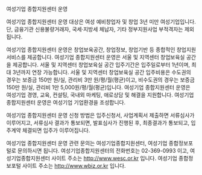 여성기업 종합지원센터 운영


여성기업 종합지원센터 운영 대상은 여성 예비창업자 및 창업 3년 미만 여성기업입니다. 단, 금융기관 신용불량거래자, 국세·지방세 체납자, 기타 정부지원사업 부적격자는 제외됩니다.


여성기업 종합지원센터 운영은 창업보육공간, 창업정보, 창업기반 등 종합적인 창업지원서비스를 제공합니다.
여성기업 종합지원센터 운영은 서울 및 지역센터 창업보육실 공간을 제공합니다. 서울 및 지역센터 창업보육실 공간 입주기간은 입주일로부터 1년이며, 최대 3년까지 연장 가능합니다. 서울 및 지역센터 창업보육실 공간 입주비용은 수도권의 경우는 보증금 150만 원/실, 관리비 3만 원/평/월(평균)이고,
비수도권의 경우는 보증금 150만 원/실, 관리비 1만 5,000원/평/월(평균)입니다.
여성기업 종합지원센터 운영은 여성기업 경영, 교육, 컨설팅, 국내외 마케팅, 애로상담 및 해결을 지원합니다.
여성기업 종합지원센터 운영은 여성기업 기업환경을 조성합니다.


여성기업 종합지원센터 운영 신청 방법은 입주신청서, 사업계획서 제출하면 서류심사가 이루어지고, 서류심사 결과가 통보되면, 발표심사가 진행된 후, 최종결과가 통보되고, 입주계약 체결되면 입주가 이루어집니다.


여성기업 종합지원센터 운영 관련 문의는 여성기업종합지원센터, 여성기업 종합정보포털로 문의하시면 됩니다.
여성기업종합지원센터의 전화번호는 02-369-0993 이고, 여성기업종합지원센터 사이트 주소는 http://www.wesc.or.kr 입니다.
여성기업 종합정보포털 사이트 주소는 http://www.wbiz.or.kr 입니다.